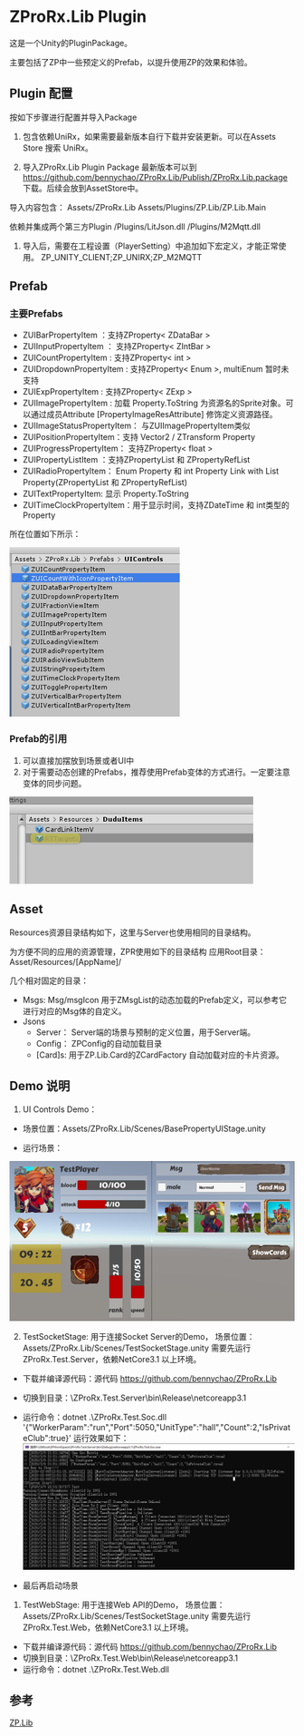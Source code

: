 # ZProRx.Lib Plugin

这是一个Unity的PluginPackage。

主要包括了ZP中一些预定义的Prefab，以提升使用ZP的效果和体验。

## Plugin 配置
按如下步骤进行配置并导入Package

1. 包含依赖UniRx，如果需要最新版本自行下载并安装更新。可以在Assets Store 搜索 UniRx。

2. 导入ZProRx.Lib Plugin Package
最新版本可以到 https://github.com/bennychao/ZProRx.Lib/Publish/ZProRx.Lib.package 下载。后续会放到AssetStore中。

导入内容包含：
Assets/ZProRx.Lib
Assets/Plugins/ZP.Lib/ZP.Lib.Main

依赖并集成两个第三方Plugin
/Plugins/LitJson.dll
/Plugins/M2Mqtt.dll

1. 导入后，需要在工程设置（PlayerSetting）中追加如下宏定义，才能正常使用。
ZP_UNITY_CLIENT;ZP_UNIRX;ZP_M2MQTT 


## Prefab

### 主要Prefabs
- ZUIBarPropertyItem ：支持ZProperty< ZDataBar >
- ZUIInputPropertyItem ： 支持ZProperty< ZIntBar >
- ZUICountPropertyItem : 支持ZProperty< int >
- ZUIDropdownPropertyItem : 支持ZProperty< Enum >, multiEnum 暂时未支持
- ZUIExpPropertyItem : 支持ZProperty< ZExp >
- ZUIImagePropertyItem : 加载 Property.ToString 为资源名的Sprite对象。可以通过成员Attribute [PropertyImageResAttribute] 修饰定义资源路径。
- ZUIImageStatusPropertyItem： 与ZUIImagePropertyItem类似
- ZUIPositionPropertyItem：支持 Vector2 / ZTransform Property
- ZUIProgressPropertyItem： 支持ZProperty< float >
- ZUIPropertyListItem ：支持ZPropertyList 和 ZPropertyRefList
- ZUIRadioPropertyItem： Enum Property 和 int Property Link with List Property(ZPropertyList 和 ZPropertyRefList)
- ZUITextPropertyItem: 显示 Property.ToString
- ZUITimeClockPropertyItem：用于显示时间，支持ZDateTime 和 int类型的Property

所在位置如下所示：

![](./Docs/img/Readme_2020-01-29-15-31-10.png)

### Prefab的引用
1. 可以直接加摆放到场景或者UI中
2. 对于需要动态创建的Prefabs，推荐使用Prefab变体的方式进行。一定要注意变体的同步问题。

![](./Docs/img/Readme_2019-12-25-21-36-57.png)


## Asset
Resources资源目录结构如下，这里与Server也使用相同的目录结构。

为方便不同的应用的资源管理，ZPR使用如下的目录结构
应用Root目录：Asset/Resources/[AppName]/

几个相对固定的目录：
- Msgs: Msg/msgIcon 用于ZMsgList的动态加载的Prefab定义，可以参考它进行对应的Msg体的自定义。
- Jsons
  - Server： Server端的场景与预制的定义位置，用于Server端。
  - Config： ZPConfig的自动加载目录
  - [Card]s: 用于ZP.Lib.Card的ZCardFactory 自动加载对应的卡片资源。



## Demo 说明

1.  UI Controls Demo：
 - 场景位置：Assets/ZProRx.Lib/Scenes/BasePropertyUIStage.unity

 - 运行场景：

![](./Docs/img/Readme_2020-01-29-15-39-00.png)

2. TestSocketStage: 
  用于连接Socket Server的Demo， 
  场景位置：Assets/ZProRx.Lib/Scenes/TestSocketStage.unity
  需要先运行 ZProRx.Test.Server，依赖NetCore3.1 以上环境。
 - 下载并编译源代码：源代码 https://github.com/bennychao/ZProRx.Lib
 - 切换到目录：\ZProRx.Test.Server\bin\Release\netcoreapp3.1
 - 运行命令：dotnet .\ZProRx.Test.Soc.dll '{\"WorkerParam\":\"run\",\"Port\":5050,\"UnitType\":\"hall\",\"Count\":2,\"IsPrivateClub\":true}'
  运行效果如下：
![](./Docs/img/Readme_2020-03-09-21-52-29.png)

 - 最后再启动场景

1. TestWebStage: 
用于连接Web API的Demo， 
场景位置：Assets/ZProRx.Lib/Scenes/TestSocketStage.unity
需要先运行 ZProRx.Test.Web，依赖NetCore3.1 以上环境。
 - 下载并编译源代码：源代码 https://github.com/bennychao/ZProRx.Lib
 - 切换到目录：\ZProRx.Test.Web\bin\Release\netcoreapp3.1
 - 运行命令：dotnet .\ZProRx.Test.Web.dll


## 参考

[ZP.Lib](../../../ZP.Lib/ZP.Lib.Main/Readme.md)